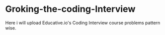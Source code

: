 # Groking-the-coding-Interview
Here i will upload Educative.io's Coding Interview course problems pattern wise.
